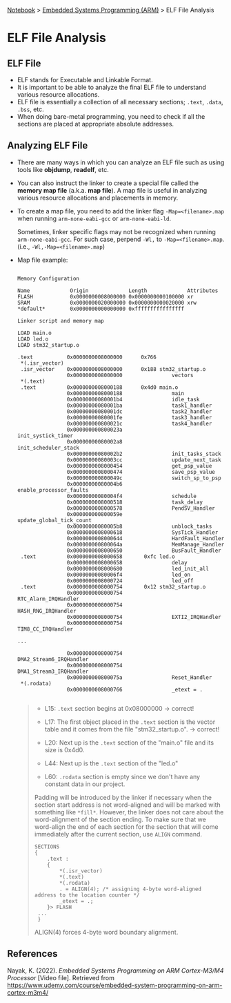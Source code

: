 <a href="../">Notebook</a> > <a href="./">Embedded Systems Programming (ARM)</a> > ELF File Analysis

# ELF File Analysis



## ELF File

* ELF stands for Executable and Linkable Format.
* It is important to be able to analyze the final ELF file to understand various resource allocations. 
* ELF file is essentially a collection of all necessary sections; `.text`, `.data`, `.bss`, etc.
* When doing bare-metal programming, you need to check if all the sections are placed at appropriate absolute addresses.



## Analyzing ELF File

* There are many ways in which you can analyze an ELF file such as using tools like **objdump**, **readelf**, etc.

* You can also instruct the linker to create a special file called the **memory map file** (a.k.a. **map file**). A map file is useful in analyzing various resource allocations and placements in memory.

* To create a map file, you need to add the linker flag `-Map=<filename>.map` when running `arm-none-eabi-gcc` or `arm-none-eabi-ld`.

  Sometimes, linker specific flags may not be recognized when running `arm-none-eabi-gcc`. For such case, perpend `-Wl,` to `-Map=<filename>.map`. (i.e., `-Wl,-Map=<filename>.map`)

* Map file example:

  ```plain
  
  Memory Configuration
  
  Name             Origin             Length             Attributes
  FLASH            0x0000000008000000 0x0000000000100000 xr
  SRAM             0x0000000020000000 0x0000000000020000 xrw 
  *default*        0x0000000000000000 0xffffffffffffffff
  
  Linker script and memory map 
  
  LOAD main.o
  LOAD led.o
  LOAD stm32_startup.o
  
  .text           0x0000000008000000      0x766
   *(.isr_vector)
   .isr_vector    0x0000000008000000      0x188 stm32_startup.o
                  0x0000000008000000                vectors
   *(.text)
   .text          0x0000000008000188      0x4d0 main.o
                  0x0000000008000188                main
                  0x00000000080001b4                idle_task
                  0x00000000080001ba                task1_handler
                  0x00000000080001dc                task2_handler
                  0x00000000080001fe                task3_handler
                  0x000000000800021c                task4_handler
                  0x000000000800023a                init_systick_timer
                  0x00000000080002a8                init_scheduler_stack
                  0x00000000080002b2                init_tasks_stack
                  0x00000000080003cc                update_next_task
                  0x0000000008000454                get_psp_value
                  0x0000000008000474                save_psp_value
                  0x000000000800049c                switch_sp_to_psp
                  0x00000000080004b6                enable_processor_faults
                  0x00000000080004f4                schedule
                  0x0000000008000518                task_delay
                  0x0000000008000578                PendSV_Handler
                  0x000000000800059e                update_global_tick_count
                  0x00000000080005b8                unblock_tasks
                  0x0000000008000618                SysTick_Handler
                  0x0000000008000644                HardFault_Handler
                  0x000000000800064a                MemManage_Handler
                  0x0000000008000650                BusFault_Handler
   .text          0x0000000008000658       0xfc led.o
                  0x0000000008000658                delay
                  0x0000000008000680                led_init_all
                  0x00000000080006f4                led_on
                  0x0000000008000724                led_off
   .text          0x0000000008000754       0x12 stm32_startup.o
                  0x0000000008000754                RTC_Alarm_IRQHandler
                  0x0000000008000754                HASH_RNG_IRQHandler
                  0x0000000008000754                EXTI2_IRQHandler
                  0x0000000008000754                TIM8_CC_IRQHandler
  
  ...
  
                  0x0000000008000754                DMA2_Stream6_IRQHandler
                  0x0000000008000754                DMA1_Stream3_IRQHandler
                  0x000000000800075a                Reset_Handler
   *(.rodata)
                  0x0000000008000766                _etext = .
  
  
  ```

  > * L15: `.text` section begins at 0x08000000 $\to$ correct!
  >
  > * L17: The first object placed in the `.text` section is the vector table and it comes from the file "stm32_startup.o". $\to$ correct!
  >
  > * L20: Next up is the `.text` section of the "main.o" file and its size is 0x4d0.
  >
  > * L44: Next up is the `.text` section of the "led.o"
  >
  > * L60: `.rodata` section is empty since we don't have any constant data in our project.
  >
  > Padding will be introduced by the linker if necessary when the section start address is not word-aligned and will be marked with something like `*fill*`. However, the linker does not care about the word-alignment of the section ending. To make sure that we word-align the end of each section for the section that will come immediately after the current section, use `ALIGN` command.
  >
  > ```plain
  > SECTIONS 
  > { 
  >     .text : 
  >     {
  >         *(.isr_vector) 
  >         *(.text) 
  >         *(.rodata)
  >         . = ALIGN(4); /* assigning 4-byte word-aligned address to the location counter */
  >         _etext = .; 
  >     }> FLASH 
  >  ...
  >  }
  > ```
  >
  > ALIGN(4) forces 4-byte word boundary alignment.





## References

Nayak, K. (2022). *Embedded Systems Programming on ARM Cortex-M3/M4 Processor* [Video file]. Retrieved from  https://www.udemy.com/course/embedded-system-programming-on-arm-cortex-m3m4/
